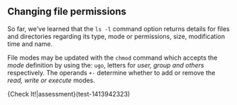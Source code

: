 ## Changing file permissions

So far, we've learned that the `ls -l` command option returns details for files and directories regarding its type, mode or permissions, size, modification time and name.

File modes may be updated with the `chmod` command which accepts the _mode_ definition by using the: `ugo`, letters for _user, group and others_ respectively. The operands `+-` determine whether to add or remove the _read, write or execute_ modes.

{Check It!|assessment}(test-1413942323)
